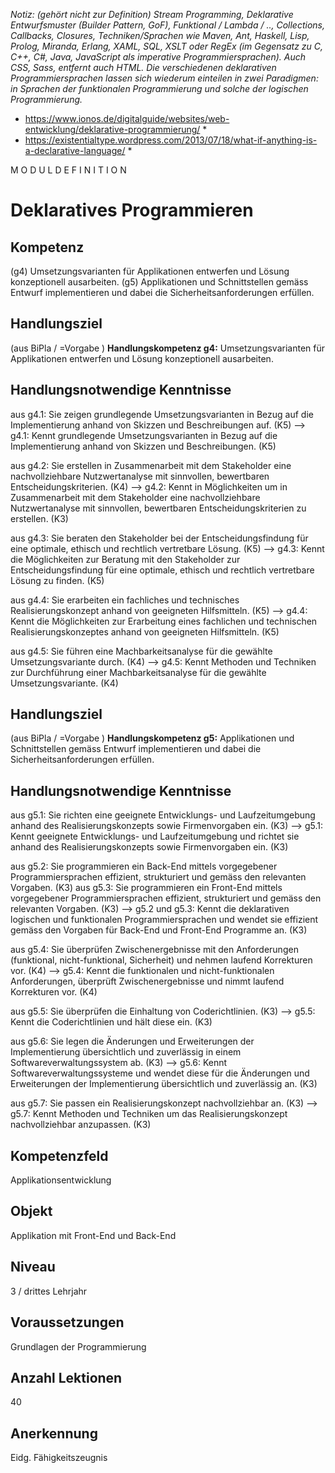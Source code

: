 *Notiz: (gehört nicht zur Definition)*
*Stream Programming, Deklarative Entwurfsmuster (Builder Pattern, GoF), Funktional / Lambda / .., Collections, Callbacks, Closures,* 
*Techniken/Sprachen wie Maven, Ant, Haskell, Lisp, Prolog, Miranda, Erlang, XAML, SQL, XSLT oder RegEx (im Gegensatz zu C, C++, C#, Java, JavaScript als imperative Programmiersprachen). Auch CSS, Sass, entfernt auch HTML.*
*Die verschiedenen deklarativen Programmiersprachen lassen sich wiederum einteilen in zwei Paradigmen: in Sprachen der funktionalen Programmierung und solche der logischen Programmierung.*
* https://www.ionos.de/digitalguide/websites/web-entwicklung/deklarative-programmierung/ *
* https://existentialtype.wordpress.com/2013/07/18/what-if-anything-is-a-declarative-language/ *

M O D U L D E F I N I T I O N
# Deklaratives Programmieren

## Kompetenz
(g4) Umsetzungsvarianten für Applikationen entwerfen und Lösung konzeptionell ausarbeiten.
(g5) Applikationen und Schnittstellen gemäss Entwurf implementieren und dabei die Sicherheitsanforderungen erfüllen.


## Handlungsziel 
(aus BiPla / =Vorgabe ) **Handlungskompetenz g4:** 
Umsetzungsvarianten für Applikationen entwerfen und Lösung konzeptionell ausarbeiten.

## Handlungsnotwendige Kenntnisse
aus g4.1: Sie zeigen grundlegende Umsetzungsvarianten in Bezug auf die Implementierung anhand von Skizzen und Beschreibungen auf. (K5) 
--> g4.1: Kennt grundlegende Umsetzungsvarianten in Bezug auf die Implementierung anhand von Skizzen und Beschreibungen. (K5) 

aus g4.2: Sie erstellen in Zusammenarbeit mit dem Stakeholder eine nachvollziehbare Nutzwertanalyse mit sinnvollen, bewertbaren Entscheidungskriterien. (K4) 
--> g4.2: Kennt in Möglichkeiten um in Zusammenarbeit mit dem Stakeholder eine nachvollziehbare Nutzwertanalyse mit sinnvollen, bewertbaren Entscheidungskriterien zu erstellen. (K3) 

aus g4.3: Sie beraten den Stakeholder bei der Entscheidungsfindung für eine optimale, ethisch und rechtlich vertretbare Lösung. (K5) 
--> g4.3: Kennt die Möglichkeiten zur Beratung mit den Stakeholder zur  Entscheidungsfindung für eine optimale, ethisch und rechtlich vertretbare Lösung zu finden. (K5) 

aus g4.4: Sie erarbeiten ein fachliches und technisches Realisierungskonzept anhand von geeigneten Hilfsmitteln. (K5) 
--> g4.4: Kennt die Möglichkeiten zur Erarbeitung eines fachlichen und technischen Realisierungskonzeptes anhand von geeigneten Hilfsmitteln. (K5) 

aus g4.5: Sie führen eine Machbarkeitsanalyse für die gewählte Umsetzungsvariante durch. (K4)
--> g4.5: Kennt Methoden und Techniken zur Durchführung einer Machbarkeitsanalyse für die gewählte Umsetzungsvariante. (K4)


## Handlungsziel
(aus BiPla / =Vorgabe ) **Handlungskompetenz g5:** 
Applikationen und Schnittstellen gemäss Entwurf implementieren und dabei die Sicherheitsanforderungen erfüllen.


## Handlungsnotwendige Kenntnisse
aus g5.1: Sie richten eine geeignete Entwicklungs- und Laufzeitumgebung anhand des Realisierungskonzepts sowie Firmenvorgaben ein. (K3) 
--> g5.1: Kennt geeignete Entwicklungs- und Laufzeitumgebung und richtet sie anhand des Realisierungskonzepts sowie Firmenvorgaben ein. (K3) 

aus g5.2: Sie programmieren ein Back-End mittels vorgegebener Programmiersprachen effizient, strukturiert und gemäss den relevanten Vorgaben. (K3) 
aus g5.3: Sie programmieren ein Front-End mittels vorgegebener Programmiersprachen effizient, strukturiert und gemäss den relevanten Vorgaben. (K3) 
--> g5.2 und g5.3: Kennt die deklarativen logischen und funktionalen Programmiersprachen und wendet sie effizient gemäss den Vorgaben für Back-End und Front-End Programme an. (K3) 

aus g5.4: Sie überprüfen Zwischenergebnisse mit den Anforderungen (funktional, nicht-funktional, Sicherheit) und nehmen laufend Korrekturen vor. (K4) 
--> g5.4: Kennt die funktionalen und nicht-funktionalen Anforderungen, überprüft Zwischenergebnisse und nimmt laufend Korrekturen vor. (K4) 

aus g5.5: Sie überprüfen die Einhaltung von Coderichtlinien. (K3) 
--> g5.5: Kennt die Coderichtlinien und hält diese ein. (K3) 

aus g5.6: Sie legen die Änderungen und Erweiterungen der Implementierung übersichtlich und zuverlässig in einem Softwareverwaltungssystem ab. (K3) 
--> g5.6: Kennt Softwareverwaltungssysteme und wendet diese für die Änderungen und Erweiterungen der Implementierung übersichtlich und zuverlässig an. (K3) 

aus g5.7: Sie passen ein Realisierungskonzept nachvollziehbar an. (K3)
--> g5.7: Kennt Methoden und Techniken um das Realisierungskonzept nachvollziehbar anzupassen. (K3)


## Kompetenzfeld
Applikationsentwicklung

## Objekt
Applikation mit Front-End und Back-End

## Niveau
3  / drittes Lehrjahr

## Voraussetzungen
Grundlagen der Programmierung

## Anzahl Lektionen
40

## Anerkennung
Eidg. Fähigkeitszeugnis
